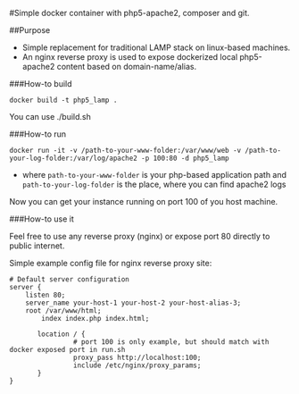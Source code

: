 #Simple docker container with php5-apache2, composer and git.

##Purpose

* Simple replacement for traditional LAMP stack on linux-based machines.
* An nginx reverse proxy is used to expose dockerized local php5-apache2 content based on domain-name/alias.

###How-to build

```docker build -t php5_lamp .```

You can use ./build.sh

###How-to run

```docker run -it -v /path-to-your-www-folder:/var/www/web -v /path-to-your-log-folder:/var/log/apache2 -p 100:80 -d php5_lamp```

* where `path-to-your-www-folder` is your php-based application path and `path-to-your-log-folder` is the place, where you can find apache2 logs

Now you can get your instance running on port 100 of you host machine.

###How-to use it 

Feel free to use any reverse proxy (nginx) or expose port 80 directly to public internet.

Simple example config file for nginx reverse proxy site:


```
# Default server configuration
server {
	listen 80;
	server_name your-host-1 your-host-2 your-host-alias-3;
	root /var/www/html;
       	index index.php index.html;

       location / {
				# port 100 is only example, but should match with docker exposed port in run.sh	
                proxy_pass http://localhost:100;
                include /etc/nginx/proxy_params;
       }	
}
```